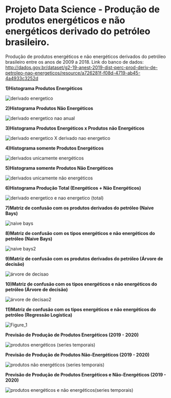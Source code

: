 # Projeto Data Science - Produção de produtos energéticos e não energéticos derivado do petróleo brasileiro.
Produção de produtos energéticos e não energéticos derivados do petróleo brasileiro entre os anos de 2009 a 2018.
Link do banco de dados: http://dados.gov.br/dataset/g2-19-anest-2019-dist-perc-prod-deriv-de-petroleo-nao-energeticos/resource/a726281f-f08d-4719-ab45-4a4933c3252d

**1)Histograma Produtos Energéticos**

![derivado energetico](https://user-images.githubusercontent.com/48027825/64932620-b63f6980-d816-11e9-8041-c49dec5523f3.png)

**2)Histograma Produtos Não Energéticos**

![derivado energetico nao anual](https://user-images.githubusercontent.com/48027825/64932686-1504e300-d817-11e9-969c-cc59a87b9b47.png)

**3)Histograma Produtos Energéticos x Produtos não Energéticos**

![derivado energetico X derivado nao energetico](https://user-images.githubusercontent.com/48027825/64932736-572e2480-d817-11e9-8b61-52d5cbe01d6e.png)

**4)Histograma somente Produtos Energéticos**

![derivados unicamente energéticos](https://user-images.githubusercontent.com/48027825/64932788-c146c980-d817-11e9-838f-6fbedd7752d1.png)

**5)Histograma somente Produtos Não Energéticos**


![derivados unicamente não energéticos](https://user-images.githubusercontent.com/48027825/64932853-2c909b80-d818-11e9-9025-2026480a6c59.png)

**6)Histograma Produção Total (Energéticos + Não Energéticos)**

![derivado energetico e nao energetico (total)](https://user-images.githubusercontent.com/48027825/64932897-682b6580-d818-11e9-8469-20127d20c22d.png)

**7)Matriz de confusão com os produtos derivados do petróleo (Naive Bays)**

![naive bays](https://user-images.githubusercontent.com/48027825/65841541-cf0d4c00-e2f9-11e9-850a-830bc901da09.png)

**8)Matriz de confusão com os tipos energéticos e não energéticos do petróleo (Naive Bays)**

![naive bays2](https://user-images.githubusercontent.com/48027825/65841574-227f9a00-e2fa-11e9-9a67-e2f93a0d4b14.png)

**9)Matriz de confusão com os produtos derivados do petróleo (Árvore de decisão)**

![árvore de decisao](https://user-images.githubusercontent.com/48027825/65841580-30cdb600-e2fa-11e9-913a-63bd77f1dddb.png)

**10)Matriz de confusão com os tipos energéticos e não energéticos do petróleo (Árvore de decisão)**

![árvore de decisao2](https://user-images.githubusercontent.com/48027825/65841586-48a53a00-e2fa-11e9-882a-22250c597b02.png)

**11)Matriz de confusão com os tipos energéticos e não energéticos do petróleo (Regressão Logística)**

![Figure_1](https://user-images.githubusercontent.com/48027825/74609373-53eddc00-50c8-11ea-88c4-1c8809d93413.png)

**Previsão de Produção de Produtos Energéticos (2019 - 2020)**

![produtos energéticos (series temporais)](https://user-images.githubusercontent.com/48027825/65085519-c2493980-d984-11e9-8b08-14e3d7c2e4f4.png)

**Previsão de Produção de Produtos Não-Energéticos (2019 - 2020)**

![produtos não energéticos (series temporais)](https://user-images.githubusercontent.com/48027825/65085672-4c919d80-d985-11e9-8681-f29c661b518b.png)

**Previsão de Produção de Produtos Energéticos e Não-Energéticos (2019 - 2020)**

![produtos energéticos e não energéticos(series temporais)](https://user-images.githubusercontent.com/48027825/65085707-7d71d280-d985-11e9-9243-56d6eec475b0.png)
